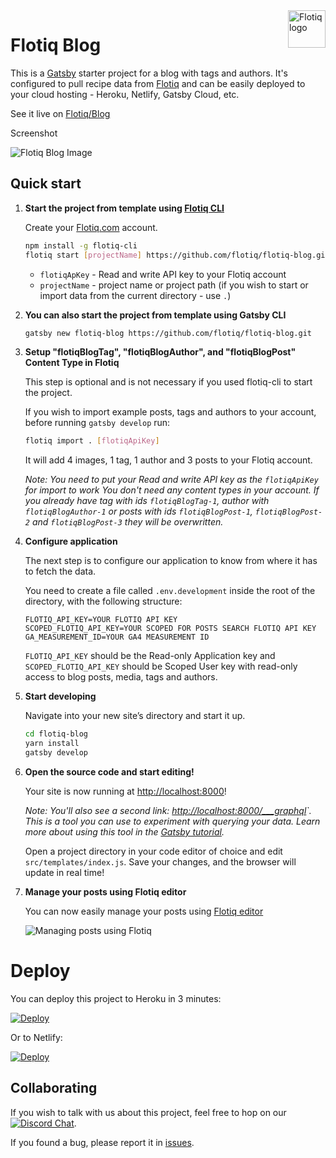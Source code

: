 <a href="https://flotiq.com/">
    <img src="https://editor.flotiq.com/fonts/fq-logo.svg" alt="Flotiq logo" title="Flotiq" align="right" height="60" />
</a>

Flotiq Blog
==============

This is a [Gatsby](https://gatsbyjs.org) starter project for a blog with tags and authors. It's configured to pull recipe data from [Flotiq](https://flotiq.com) and can be easily deployed to your cloud hosting - Heroku, Netlify, Gatsby Cloud, etc.

See it live on [Flotiq/Blog](https://flotiq.com/blog/)

Screenshot

![Flotiq Blog Image](./docs/Blog-Flotiq.png)

## Quick start

1. **Start the project from template using [Flotiq CLI]((https://github.com/flotiq/flotiq-cli))**

   Create your [Flotiq.com](https://flotiq.com) account.

    ```bash
   npm install -g flotiq-cli
   flotiq start [projectName] https://github.com/flotiq/flotiq-blog.git [flotiqApiKey]
    ```
    * `flotiqApKey` - Read and write API key to your Flotiq account
    * `projectName` - project name or project path (if you wish to start or import data from the current directory - use `.`)

3. **You can also start the project from template using Gatsby CLI**

    ```bash
    gatsby new flotiq-blog https://github.com/flotiq/flotiq-blog.git
    ```
4. **Setup "flotiqBlogTag", "flotiqBlogAuthor", and "flotiqBlogPost" Content Type in Flotiq**

   This step is optional and is not necessary if you used flotiq-cli to start the project.

   If you wish to import example posts, tags and authors to your account, before running `gatsby develop` run:

    ```sh
    flotiq import . [flotiqApiKey]
    ```

   It will add 4 images, 1 tag, 1 author and 3 posts to your Flotiq account.

   _Note: You need to put your Read and write API key as the `flotiqApiKey` for import to work You don't need any content types in your account. If you already have tag with ids `flotiqBlogTag-1`, author with `flotiqBlogAuthor-1` or posts with ids `flotiqBlogPost-1`, `flotiqBlogPost-2` and `flotiqBlogPost-3` they will be overwritten._

5. **Configure application**

   The next step is to configure our application to know from where it has to fetch the data.

   You need to create a file called `.env.development` inside the root of the directory, with the following structure:

    ```
    FLOTIQ_API_KEY=YOUR FLOTIQ API KEY
    SCOPED_FLOTIQ_API_KEY=YOUR SCOPED FOR POSTS SEARCH FLOTIQ API KEY
    GA_MEASUREMENT_ID=YOUR GA4 MEASUREMENT ID
    ```
   
    `FLOTIQ_API_KEY` should be the Read-only Application key and `SCOPED_FLOTIQ_API_KEY` should be Scoped User key with read-only access to blog posts, media, tags and authors.
   
6. **Start developing**

    Navigate into your new site’s directory and start it up.

    ```sh
    cd flotiq-blog
    yarn install
    gatsby develop
    ```

7. **Open the source code and start editing!**

    Your site is now running at [http://localhost:8000](http://localhost:8000)!

    _Note: You'll also see a second link: _[http://localhost:8000/___graphql](http://localhost:8000/___graphql)`_. This is a tool you can use to experiment with querying your data. Learn more about using this tool in the [Gatsby tutorial](https://www.gatsbyjs.org/tutorial/part-five/#introducing-graphiql)._

    Open a project directory in your code editor of choice and edit `src/templates/index.js`. Save your changes, and the browser will update in real time!

8. **Manage your posts using Flotiq editor**

   You can now easily manage your posts using [Flotiq editor](https://editor.flotiq.com)

   ![Managing posts using Flotiq](docs/manage-posts.png)

# Deploy

You can deploy this project to Heroku in 3 minutes:

[![Deploy](https://www.herokucdn.com/deploy/button.svg)](https://heroku.com/deploy?template=https://github.com/flotiq/flotiq-blog)

Or to Netlify:

[![Deploy](https://www.netlify.com/img/deploy/button.svg)](https://app.netlify.com/start/deploy?repository=https://github.com/flotiq/flotiq-blog)

## Collaborating

If you wish to talk with us about this project, feel free to hop on our [![Discord Chat](https://img.shields.io/discord/682699728454025410.svg)](https://discord.gg/FwXcHnX).

If you found a bug, please report it in [issues](https://github.com/flotiq/flotiq-blog/issues).

